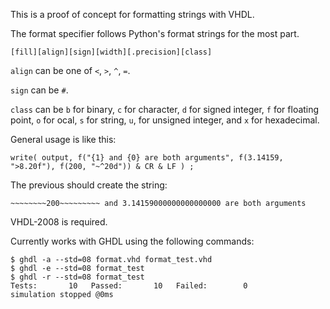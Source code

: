 This is a proof of concept for formatting strings with VHDL.

The format specifier follows Python's format strings for the most part.

    [fill][align][sign][width][.precision][class]

`align` can be one of `<`, `>`, `^`, `=`.

`sign` can be `#`.

`class` can be `b` for binary, `c` for character, `d` for signed integer, `f`
for floating point, `o` for ocal, `s` for string, `u`, for unsigned integer,
and `x` for hexadecimal.

General usage is like this:

```
write( output, f("{1} and {0} are both arguments", f(3.14159, ">8.20f"), f(200, "~^20d")) & CR & LF ) ;
```

The previous should create the string:

```
~~~~~~~~200~~~~~~~~~ and 3.14159000000000000000 are both arguments
```

VHDL-2008 is required.

Currently works with GHDL using the following commands:

```
$ ghdl -a --std=08 format.vhd format_test.vhd
$ ghdl -e --std=08 format_test
$ ghdl -r --std=08 format_test
Tests:       10   Passed:       10   Failed:        0
simulation stopped @0ms
```
